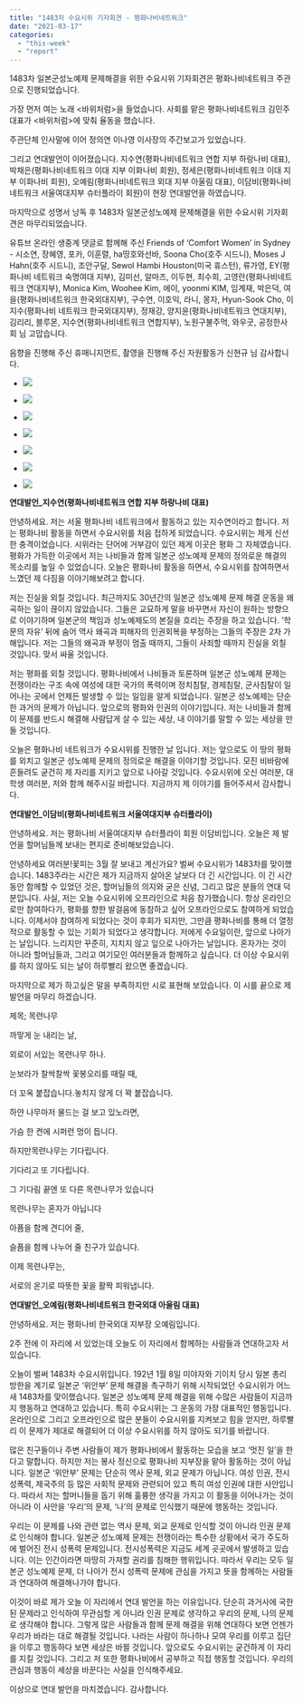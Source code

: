 ```yaml
---
title: "1483차 수요시위 기자회견 - 평화나비네트워크"
date: "2021-03-17"
categories: 
  - "this-week"
  - "report"
---
```


1483차 일본군성노예제 문제해결을 위한 수요시위 기자회견은 평화나비네트워크 주관으로 진행되었습니다.

가장 먼저 여는 노래 <바위처럼>을 들었습니다. 사회를 맡은 평화나비네트워크 김민주 대표가 <바위처럼>에 맞춰 율동을 했습니다.

주관단체 인사말에 이어 정의연 이나영 이사장의 주간보고가 있었습니다.

그리고 연대발언이 이어졌습니다. 지수연(평화나비네트워크 연합 지부 하랑나비 대표), 박채은(평화나비네트워크 이대 지부 이화나비 회원), 정세은(평화나비네트워크 이대 지부 이화나비 회원), 오예림(평화나비네트워크 외대 지부 아울림 대표), 이담비(평화나비네트워크 서울여대지부 슈터플라이 회원)이 현장 연대발언을 하였습니다.

마지막으로 성명서 낭독 후 1483차 일본군성노예제 문제해결을 위한 수요시위 기자회견은 마무리되었습니다.

유튜브 온라인 생중계 댓글로 함께해 주신 Friends of ‘Comfort Women’ in Sydney - 시소연, 장혜영, 포카, 이훈렬, ha띵호와선바, Soona Cho(​호주 시드니), Moses J Hahn(​호주 시드니), 조안구달, Sewol Hambi Houston(미국 휴스턴), 류가영, EY(평화나비 네트워크 숙명여대 지부), 김미선, 알마즈, 이두현, 최수희, 고영란(​평화나비네트워크 연대지부), Monica Kim, Woohee Kim, 에이, yoonmi KIM, 임계재, 박은덕, 여을(​평화나비네트워크 한국외대지부), 구수연, 이호익, 라니, 몽자, Hyun-Sook Cho, 이지수(​평화나비 네트워크 한국외대지부), 정재강, 양지윤(​평화나비네트워크 연대지부), 김리리, 블루몬, 지수연(​평화나비네트워크 연합지부), 노원구불주먹, 와우굿, 공정한사회 님 고맙습니다.

음향을 진행해 주신 휴매니지먼트, 촬영을 진행해 주신 자원활동가 신현규 님 감사합니다.

- ![](https://r2.womenandwar.net/2021/03/크기변환IMGP1874.jpg)
    
- ![](https://r2.womenandwar.net/2021/03/크기변환IMGP1893.jpg)
    
- ![](https://r2.womenandwar.net/2021/03/크기변환IMGP1894.jpg)
    
- ![](https://r2.womenandwar.net/2021/03/크기변환IMGP1933.jpg)
    
- ![](https://r2.womenandwar.net/2021/03/크기변환IMGP1943.jpg)
    
- ![](https://r2.womenandwar.net/2021/03/크기변환IMGP1952.jpg)
    
- ![](https://r2.womenandwar.net/2021/03/크기변환IMGP1969.jpg)
    

**연대발언\_지수연(평화나비네트워크 연합 지부 하랑나비 대표)**

안녕하세요. 저는 서울 평화나비 네트워크에서 활동하고 있는 지수연이라고 합니다. 저는 평화나비 활동을 하면서 수요시위를 처음 접하게 되었습니다. 수요시위는 제게 신선한 충격이었습니다. 시위라는 단어에 거부감이 있던 제게 이곳은 평화 그 자체였습니다. 평화가 가득한 이곳에서 저는 나비들과 함께 일본군 성노예제 문제의 정의로운 해결의 목소리를 높일 수 있었습니다. 오늘은 평화나비 활동을 하면서, 수요시위를 참여하면서 느꼈던 제 다짐을 이야기해보려고 합니다.

저는 진실을 외칠 것입니다. 최근까지도 30년간의 일본군 성노예제 문제 해결 운동을 왜곡하는 일이 끊이지 않았습니다. 그들은 교묘하게 말을 바꾸면서 자신이 원하는 방향으로 이야기하며 일본군의 책임과 성노예제도의 본질을 흐리는 주장을 하고 있습니다. ‘학문의 자유’ 뒤에 숨어 역사 왜곡과 피해자의 인권회복을 부정하는 그들의 주장은 2차 가해입니다. 저는 그들의 왜곡과 부정이 멈출 때까지, 그들이 사죄할 때까지 진실을 외칠 것입니다. 맞서 싸울 것입니다.

저는 평화를 외칠 것입니다. 평화나비에서 나비들과 토론하며 일본군 성노예제 문제는 전쟁이라는 구조 속에 여성에 대한 국가의 폭력이며 정치침탈, 경제침탈, 군사침탈이 일어나는 곳에서 언제든 발생할 수 있는 일임을 알게 되었습니다. 일본군 성노예제는 단순한 과거의 문제가 아닙니다. 앞으로의 평화와 인권의 이야기입니다. 저는 나비들과 함께 이 문제를 반드시 해결해 사람답게 살 수 있는 세상, 내 이야기를 말할 수 있는 세상을 만들 것입니다.

오늘은 평화나비 네트워크가 수요시위를 진행한 날 입니다. 저는 앞으로도 이 땅의 평화를 외치고 일본군 성노예제 문제의 정의로운 해결을 이야기할 것입니다. 모진 비바람에 흔들려도 굳건히 제 자리를 지키고 앞으로 나아갈 것입니다. 수요시위에 오신 여러분, 대학생 여러분, 저와 함께 해주시길 바랍니다. 지금까지 제 이야기를 들어주셔서 감사합니다.

**연대발언\_이담비(평화나비네트워크 서울여대지부 슈터플라이)**

안녕하세요. 저는 평화나비 서울여대지부 슈터플라이 회원 이담비입니다. 오늘은 제 발언을 할머님들께 보내는 편지로 준비해보았습니다.

안녕하세요 여러분!꽃피는 3월 잘 보내고 계신가요? 벌써 수요시위가 1483차를 맞이했습니다. 1483주라는 시간은 제가 지금까지 살아온 날보다 더 긴 시간입니다. 이 긴 시간동안 함께할 수 있었던 것은, 할머님들의 의지와 굳은 신념, 그리고 많은 분들의 연대 덕분입니다. 사실, 저는 오늘 수요시위에 오프라인으로 처음 참가했습니다. 항상 온라인으로만 참여하다가, 평화를 향한 발걸음에 동참하고 싶어 오프라인으로도 참여하게 되었습니다. 이제서야 참여하게 되었다는 것이 후회가 되지만, 그만큼 평화나비를 통해 더 열정적으로 활동할 수 있는 기회가 되었다고 생각합니다. 저에게 수요일이란, 앞으로 나아가는 날입니다. 느리지만 꾸준히, 지치지 않고 잎으로 나아가는 날입니다. 혼자가는 것이 아니라 할머님들과, 그리고 여기모인 여러분들과 함께하고 싶습니다. 더 이상 수요시위를 하지 않아도 되는 날이 하루빨리 왔으면 좋겠습니다.

마지막으로 제가 하고싶은 말을 부족하지만 시로 표현해 보았습니다. 이 시를 끝으로 제 발언을 마무리 하겠습니다.

제목; 목련나무

까맣게 눈 내리는 날,

외로이 서있는 목련나무 하나.

눈보라가 찰싹찰싹 꽃봉오리를 때릴 때,

더 꼬옥 붙잡습니다.놓치지 않게 더 꽉 붙잡습니다.

하얀 나무마저 물드는 걸 보고 있노라면,

가슴 한 켠에 시퍼런 멍이 듭니다.

하지만목련나무는 기다립니다.

기다리고 또 기다립니다.

그 기다림 끝엔 또 다른 목련나무가 있습니다

목련나무는 혼자가 아닙니다

아픔을 함께 견디어 줄,

슬픔을 함께 나누어 줄 친구가 있습니다.

이제 목련나무는,

서로의 온기로 따뜻한 꽃을 활짝 피워냅니다.

**연대발언\_오예림(평화나비네트워크 한국외대 아울림 대표)**

안녕하세요. 저는 평화나비 한국외대 지부장 오예림입니다.

2주 전에 이 자리에 서 있었는데 오늘도 이 자리에서 함께하는 사람들과 연대하고자 서 있습니다.

오늘이 벌써 1483차 수요시위입니다. 192년 1월 8일 미야자와 기이치 당시 일본 총리 방한을 계기로 일본군 ‘위안부’ 문제 해결을 촉구하기 위해 시작되었던 수요시위가 어느새 1483차를 맞이했습니다. 일본군 성노예제 문제 해결을 위해 수많은 사람들이 지금까지 행동하고 연대하고 있습니다. 특히 수요시위는 그 운동의 가장 대표적인 행동입니다. 온라인으로 그리고 오프라인으로 많은 분들이 수요시위를 지켜보고 힘을 얻지만, 하루빨리 이 문제가 제대로 해결되어 더 이상 수요시위를 하지 않아도 되기를 바랍니다.

많은 친구들이나 주변 사람들이 제가 평화나비에서 활동하는 모습을 보고 ‘멋진 일’을 한다고 말합니다. 하지만 저는 봉사 정신으로 평화나비 지부장을 맡아 활동하는 것이 아닙니다. 일본군 ‘위안부’ 문제는 단순히 역사 문제, 외교 문제가 아닙니다. 여성 인권, 전시 성폭력, 제국주의 등 많은 사회적 문제와 관련되어 있고 특히 여성 인권에 대한 사안입니다. 따라서 저는 할머니들을 돕기 위해 훌륭한 생각을 가지고 이 활동을 이어나가는 것이 아니라 이 사안을 ‘우리’의 문제, ‘나’의 문제로 인식했기 때문에 행동하는 것입니다.

우리는 이 문제를 나와 관련 없는 역사 문제, 외교 문제로 인식할 것이 아니라 인권 문제로 인식해야 합니다. 일본군 성노예제 문제는 전쟁이라는 특수한 상황에서 국가 주도하에 벌어진 전시 성폭력 문제입니다. 전시성폭력은 지금도 세계 곳곳에서 발생하고 있습니다. 이는 인간이라면 마땅히 가져할 권리를 침해한 행위입니다. 따라서 우리는 모두 일본군 성노예제 문제, 더 나아가 전시 성폭력 문제에 관심을 가지고 뜻을 함께하는 사람들과 연대하여 해결해나가야 합니다.

이것이 바로 제가 오늘 이 자리에서 연대 발언을 하는 이유입니다. 단순히 과거사에 국한된 문제라고 인식하여 무관심할 게 아니라 인권 문제로 생각하고 우리의 문제, 나의 문제로 생각해야 합니다. 그렇게 많은 사람들과 함께 문제 해결을 위해 연대하다 보면 언젠가 우리가 바라는 대로 해결될 것입니다. 나라는 사람이 하나하나 모여 우리를 이루고 집단을 이루고 행동하다 보면 세상은 바뀔 것입니다. 앞으로도 수요시위는 굳건하게 이 자리를 지킬 것입니다. 그리고 저 또한 평화나비에서 공부하고 직접 행동할 것입니다. 우리의 관심과 행동이 세상을 바꾼다는 사실을 인식해주세요.

이상으로 연대 발언을 마치겠습니다. 감사합니다.
